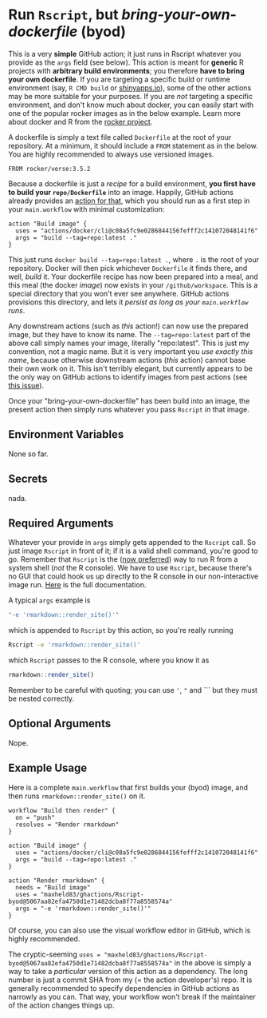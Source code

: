 # Run `Rscript`, but *bring-your-own-dockerfile* (byod)

This is a very **simple** GitHub action; it just runs in Rscript whatever you provide as the `args` field (see below).
This action is meant for **generic** R projects with **arbitrary build environments**; you therefore **have to bring your own dockerfile**.
If you are targeting a specific build or runtime environment (say, `R CMD build` or [shinyapps.io](https://www.shinyapps.io)), some of the other actions may be more suitable for your purposes.
If you are *not* targeting a specific environment, and don't know much about docker, you can easily start with one of the popular rocker images as in the below example. 
Learn more about docker and R from the [rocker project](http://rocker-project.org).

A dockerfile is simply a text file called `Dockerfile` at the root of your repository.
At a minimum, it should include a `FROM` statement as in the below.
You are highly recommended to always use versioned images.

```
FROM rocker/verse:3.5.2
```

Because a dockerfile is just a *recipe* for a build environment, **you first have to build your `repo/Dockerfile`** into an image.
Happily, GitHub actions already provides an [action for that](https://github.com/actions/docker), which you should run as a first step in your `main.workflow` with minimal customization:

```
action "Build image" {
  uses = "actions/docker/cli@c08a5fc9e0286844156fefff2c141072048141f6"
  args = "build --tag=repo:latest ."
}
```

This just runs `docker build --tag=repo:latest .`, where `.` is the root of your repository.
Docker will then pick whichever `Dockerfile` it finds there, and well, *build* it.
Your dockerfile recipe has now been prepared into a meal, and this meal (the docker *image*) now exists in your `/github/workspace`.
This is a special directory that you won't ever see anywhere.
GitHub actions provisions this directory, and lets it *persist as long as your `main.workflow` runs*.

Any downstream actions (such as *this* action!) can now use the prepared image, but they have to know its name.
The `--tag=repo:latest` part of the above call simply names your image, literally "repo:latest".
This is just my convention, not a magic name.
But it is very important you *use exactly this name*, because otherwise downstream actions (*this* action) cannot base their own work on it.
This isn't terribly elegant, but currently appears to be the only way on GitHub actions to identify images from past actions (see [this issue](https://github.com/maxheld83/ghactions/issues/1)).

Once your "bring-your-own-dockerfile" has been build into an image, the present action then simply runs whatever you pass `Rscript` *in* that image.


## Environment Variables

None so far.


## Secrets

nada.


## Required Arguments

Whatever your provide in `args` simply gets appended to the `Rscript` call.
So just image `Rscript` in front of it; if it is a valid shell command, you're good to go.
Remember that `Rscript` is the ([now preferred](https://stackoverflow.com/questions/18306362/run-r-script-from-command-line/18306656#18306656)) way to run R from a system shell (*not* the R console).
We have to use `Rscript`, because there's no GUI that could hook us up directly to the R console in our non-interactive image run.
[Here](https://stat.ethz.ch/R-manual/R-devel/library/utils/html/Rscript.html) is the full documentation.

A typical `args` example is

```bash
"-e 'rmarkdown::render_site()'"
```

which is appended to `Rscript` by this action, so you're really running

```bash
Rscript -e 'rmarkdown::render_site()'
```

which `Rscript` passes to the R console, where you know it as

```r
rmarkdown::render_site()
```

Remember to be careful with quoting; you can use `'`, `"` and ``` but they must be nested correctly.


## Optional Arguments

Nope.


## Example Usage

Here is a complete `main.workflow` that first builds your (byod) image, and then runs `rmarkdown::render_site()` on it.

```
workflow "Build then render" {
  on = "push"
  resolves = "Render rmarkdown"
}

action "Build image" {
  uses = "actions/docker/cli@c08a5fc9e0286844156fefff2c141072048141f6"
  args = "build --tag=repo:latest ."
}

action "Render rmarkdown" {
  needs = "Build image"
  uses = "maxheld83/ghactions/Rscript-byod@5067aa82efa4750d1e71482dcba8f77a8558574a"
  args = "-e 'rmarkdown::render_site()'"
}
```

Of course, you can also use the visual workflow editor in GitHub, which is highly recommended.

The cryptic-seeming `uses = "maxheld83/ghactions/Rscript-byod@5067aa82efa4750d1e71482dcba8f77a8558574a"` in the above is simply a way to take a *particular* version of this action as a dependency.
The long number is just a commit SHA from my (= the action developer's) repo.
It is generally recommended to specify dependencies in GitHub actions as narrowly as you can.
That way, your workflow won't break if the maintainer of the action changes things up.
